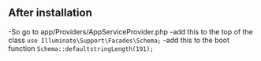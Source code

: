 ## After installation
-So go to app/Providers/AppServiceProvider.php
-add this to the top of the class `use Illuminate\Support\Facades\Schema;`
-add this to the boot function `Schema::defaultstringLength(191);`
